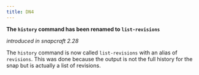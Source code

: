 ```yaml
---
title: DN4
---
```


**The `history` command has been renamed to `list-revisions`**

_introduced in snapcraft 2.28_

The `history` command is now called `list-revisions` with an alias of `revisions`.
This was done because the output is not the full history for the snap but is actually a list of revisions.
